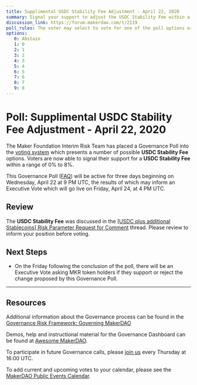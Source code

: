 ```yaml
---
title: Supplimental USDC Stability Fee Adjustment - April 22, 2020
summary: Signal your support to adjust the USDC Stability Fee within a range of 0% to 8%
discussion_link: https://forum.makerdao.com/t/2119
poll_rules: The voter may select to vote for one of the poll options or they may elect to abstain from the poll entirely
options:
   0: Abstain
   1: 0
   2: 1
   3: 2
   4: 3
   5: 4
   6: 5
   7: 6
   8: 7
   9: 8
---
```

# Poll: Supplimental USDC Stability Fee Adjustment - April 22, 2020

The Maker Foundation Interim Risk Team has placed a Governance Poll into the [voting system](https://vote.makerdao.com/polling) which presents a number of possible **USDC Stability Fee** options. Voters are now able to signal their support for a **USDC Stability Fee** within a range of 0% to 8%.

This Governance Poll ([FAQ](https://community-development.makerdao.com/makerdao-scd-faqs/scd-faqs/governance)) will be active for three days beginning on Wednesday, April 22 at 9 PM UTC, the results of which may inform an Executive Vote which will go live on Friday, April 24, at 4 PM UTC.

## Review

The **USDC Stability Fee** was discussed in the [[USDC plus additional Stablecoins] Risk Parameter Request for Comment](https://forum.makerdao.com/t/2119) thread. Please review to inform your position before voting.

## Next Steps

* On the Friday following the conclusion of the poll, there will be an Executive Vote asking MKR token holders if they support or reject the change proposed by this Governance Poll.

---

## Resources

Additional information about the Governance process can be found in the [Governance Risk Framework: Governing MakerDAO](https://community-development.makerdao.com/governance/governance-risk-framework)

Demos, help and instructional material for the Governance Dashboard can be found at [Awesome MakerDAO](https://awesome.makerdao.com/#voting).

To participate in future Governance calls, please [join us](https://community-development.makerdao.com/governance/governance-and-risk-meetings) every Thursday at 16:00 UTC.

To add current and upcoming votes to your calendar, please see the [MakerDAO Public Events Calendar](https://calendar.google.com/calendar/embed?src=makerdao.com_3efhm2ghipksegl009ktniomdk%40group.calendar.google.com&ctz=America%2FLos_Angeles).

